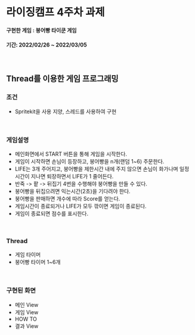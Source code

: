 # 라이징캠프 4주차 과제
#### 구현한 게임 : 붕어빵 타이쿤 게임
#### 기간: 2022/02/26 ~ 2022/03/05

<br/>

## Thread를 이용한 게임 프로그래밍
### 조건
* Spritekit을 사용 지양, 스레드를 사용하여 구현

<br/>

### 게임설명
* 메인화면에서 START 버튼을 통해 게임을 시작한다.
* 게임이 시작하면 손님이 등장하고, 붕어빵을 n개(랜덤 1~6) 주문한다.
* LIFE는 3개 주어지고, 붕어빵을 제한시간 내에 주지 않으면 손님이 화가나며 일정 시간이 지나면 퇴장하면서 LIFE가 1 줄어든다.
* 반죽 -> 팥 -> 뒤집기 4번을 수행해야 붕어빵을 만들 수 있다.
* 붕어빵을 뒤집으려면 익는시간(2초)을 기다려야 한다.
* 붕어빵을 판매하면 개수에 따라 Score를 얻는다.
* 게임시간이 종료되거나 LIFE가 모두 깎이면 게임이 종료된다.
* 게임이 종료되면 점수를 표시한다.

<br/>

### Thread
* 게임 타이머
* 붕어빵 타이머 1~6개

<br/>

### 구현된 화면
* 메인 View
* 게임 View
* HOW TO
* 결과 View
